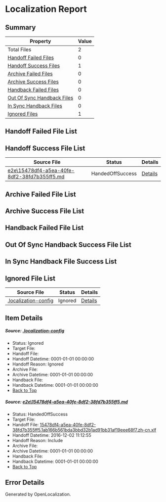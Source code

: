 # <a name='report-top'></a> Localization Report

## Summary
 Property | Value 
 -------- | ----- 
 Total Files | 2
[ Handoff Failed Files ](#handoff-failed-list)| 0
[ Handoff Success Files ](#handoff-success-list)| 1
[ Archive Failed Files ](#archive-failed-list)| 0
[ Archive Success Files ](#archive-success-list)| 0
[ Handback Failed Files ](#handback-failed-list)| 0
[ Out Of Sync Handback Files ](#outofsync-handback-success-list)| 0
[ In Sync Handback Files ](#insync-handback-success-list)| 0
[ Ignored Files ](#ignored-list)| 1

## <a name='handoff-failed-list'></a> Handoff Failed File List

## <a name='handoff-success-list'></a> Handoff Success File List
 Source File | Status | Details 
 ----------- | ------ | ------- 
 [e2e\15478df4-a5ea-40fe-8df2-38fd7b355ff5.md](https://github.com/OpenLocalizationTestOrg/ol-test0/blob/214ff971d172c82cec479d5580b259051bf1a9bf/e2e/15478df4-a5ea-40fe-8df2-38fd7b355ff5.md) | HandedOffSuccess | [Details](#d801c7d3253fc504219055774bb0151e23ad8df81)

## <a name='archive-failed-list'></a> Archive Failed File List

## <a name='archive-success-list'></a> Archive Success File List

## <a name='handback-failed-list'></a> Handback Failed File List

## <a name='outofsync-handback-success-list'></a> Out Of Sync Handback Success File List

## <a name='insync-handback-success-list'></a> In Sync Handback File Success List

## <a name='ignored-list'></a> Ignored File List
 Source File | Status | Details 
 ----------- | ------ | ------- 
 [.localization-config](https://github.com/OpenLocalizationTestOrg/ol-test0/blob/214ff971d172c82cec479d5580b259051bf1a9bf/.localization-config) | Ignored | [Details](#c268a05ecaa7ec85942ed632c29928ee5bd6da8d0)

## Item Details
##### <a name='c268a05ecaa7ec85942ed632c29928ee5bd6da8d0'></a> Source: [.localization-config](https://github.com/OpenLocalizationTestOrg/ol-test0/blob/214ff971d172c82cec479d5580b259051bf1a9bf/.localization-config)
* Status: Ignored
* Target File: 
* Handoff File: 
* Handoff Datetime: 0001-01-01 00:00:00
* Handoff Reason: Ignored
* Archive File: 
* Archive Datetime: 0001-01-01 00:00:00
* Handback File: 
* Handback Datetime: 0001-01-01 00:00:00
* [Back to Top](#report-top)

##### <a name='d801c7d3253fc504219055774bb0151e23ad8df81'></a> Source: [e2e\15478df4-a5ea-40fe-8df2-38fd7b355ff5.md](https://github.com/OpenLocalizationTestOrg/ol-test0/blob/214ff971d172c82cec479d5580b259051bf1a9bf/e2e/15478df4-a5ea-40fe-8df2-38fd7b355ff5.md)
* Status: HandedOffSuccess
* Target File: 
* Handoff File: [15478df4-a5ea-40fe-8df2-38fd7b355ff5.1ab166b561bda3bbd32b1ad91bb31af19eee68f7.zh-cn.xlf](https://github.com/OpenLocalizationTestOrg/ol-test0-handoff/blob/bafafc1bce9b0f258e8ac06e4134cc60e34ec18e/ol-handoff/OpenLocalizationTestOrg/ol-test0-zhcn/shujia/ht/15478df4-a5ea-40fe-8df2-38fd7b355ff5.1ab166b561bda3bbd32b1ad91bb31af19eee68f7.zh-cn.xlf)
* Handoff Datetime: 2016-12-02 11:12:55
* Handoff Reason: Include
* Archive File: 
* Archive Datetime: 0001-01-01 00:00:00
* Handback File: 
* Handback Datetime: 0001-01-01 00:00:00
* [Back to Top](#report-top)


## Error Details

Generated by OpenLocalization.
